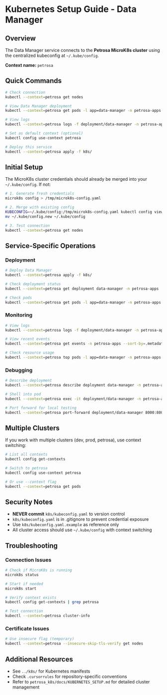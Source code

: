 # Kubernetes Setup Guide - Data Manager

## Overview

The Data Manager service connects to the **Petrosa MicroK8s cluster** using the centralized kubeconfig at `~/.kube/config`.

**Context name:** `petrosa`

## Quick Commands

```bash
# Check connection
kubectl --context=petrosa get nodes

# View Data Manager deployment
kubectl --context=petrosa get pods -l app=data-manager -n petrosa-apps

# View logs
kubectl --context=petrosa logs -f deployment/data-manager -n petrosa-apps

# Set as default context (optional)
kubectl config use-context petrosa

# Deploy this service
kubectl --context=petrosa apply -f k8s/
```

## Initial Setup

The MicroK8s cluster credentials should already be merged into your `~/.kube/config`. If not:

```bash
# 1. Generate fresh credentials
microk8s config > /tmp/microk8s-config.yaml

# 2. Merge with existing config
KUBECONFIG=~/.kube/config:/tmp/microk8s-config.yaml kubectl config view --flatten > ~/.kube/config.new
mv ~/.kube/config.new ~/.kube/config

# 3. Test connection
kubectl --context=petrosa get nodes
```

## Service-Specific Operations

### Deployment

```bash
# Deploy Data Manager
kubectl --context=petrosa apply -f k8s/

# Check deployment status
kubectl --context=petrosa get deployment data-manager -n petrosa-apps

# Check pods
kubectl --context=petrosa get pods -l app=data-manager -n petrosa-apps
```

### Monitoring

```bash
# View logs
kubectl --context=petrosa logs -f deployment/data-manager -n petrosa-apps

# View recent events
kubectl --context=petrosa get events -n petrosa-apps --sort-by=.metadata.creationTimestamp

# Check resource usage
kubectl --context=petrosa top pods -l app=data-manager -n petrosa-apps
```

### Debugging

```bash
# Describe deployment
kubectl --context=petrosa describe deployment data-manager -n petrosa-apps

# Shell into pod
kubectl --context=petrosa exec -it deployment/data-manager -n petrosa-apps -- /bin/bash

# Port forward for local testing
kubectl --context=petrosa port-forward deployment/data-manager 8000:8000 -n petrosa-apps
```

## Multiple Clusters

If you work with multiple clusters (dev, prod, petrosa), use context switching:

```bash
# List all contexts
kubectl config get-contexts

# Switch to petrosa
kubectl config use-context petrosa

# Or use --context flag
kubectl --context=petrosa get pods
```

## Security Notes

- **NEVER commit** `k8s/kubeconfig.yaml` to version control
- `k8s/kubeconfig.yaml` is in .gitignore to prevent credential exposure
- Use `k8s/kubeconfig.yaml.example` as reference only
- All cluster access should use `~/.kube/config` with context switching

## Troubleshooting

### Connection Issues

```bash
# Check if MicroK8s is running
microk8s status

# Start if needed
microk8s start

# Verify context exists
kubectl config get-contexts | grep petrosa

# Test connection
kubectl --context=petrosa cluster-info
```

### Certificate Issues

```bash
# Use insecure flag (temporary)
kubectl --context=petrosa --insecure-skip-tls-verify get nodes
```

## Additional Resources

- See `../k8s/` for Kubernetes manifests
- Check `.cursorrules` for repository-specific conventions
- Refer to `petrosa_k8s/docs/KUBERNETES_SETUP.md` for detailed cluster management



